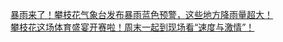   
[暴雨来了！攀枝花气象台发布暴雨蓝色预警，这些地方降雨量超大！](http://www.dianyue.me/archives/185/hmzi68umpt8uc2aa/)  
[攀枝花这场体育盛宴开赛啦！周末一起到现场看“速度与激情”！](http://www.dianyue.me/archives/213/tttglfg20qeus1mv/)